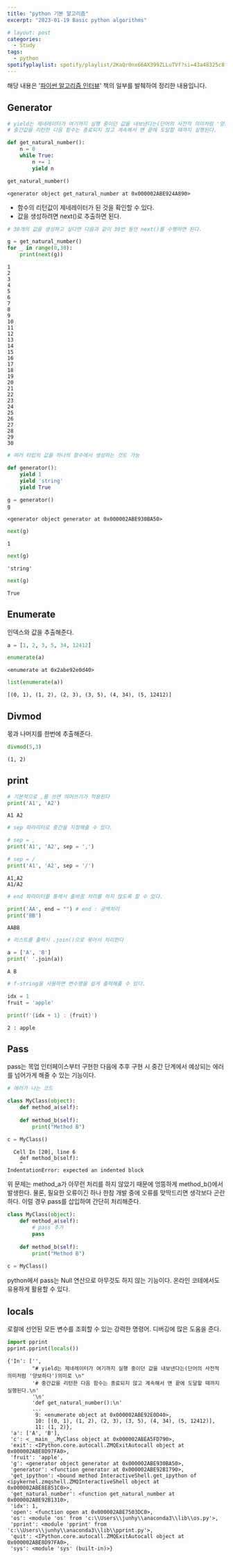 ```yaml
---
title: "python 기본 알고리즘"
excerpt: "2023-01-19 Basic python algorithms"

# layout: post
categories:
  - Study
tags:
  - python
spotifyplaylist: spotify/playlist/2KaQr0nx66AX399ZLLuTVf?si=43a48325c8fc4b16
---
```


해당 내용은 '[파이썬 알고리즘 인터뷰](https://product.kyobobook.co.kr/detail/S000001932748)' 책의 일부를 발췌하여 정리한 내용입니다.

## Generator


```python
# yield는 제네레이터가 여기까지 실행 중이던 값을 내보낸다는(단어의 사전적 의미처럼 '양보하다')의미로 
# 중간값을 리턴한 다음 함수는 종료되지 않고 계속해서 맨 끝에 도달할 때까지 실행된다.

def get_natural_number():
    n = 0
    while True:
        n += 1
        yield n
```


```python
get_natural_number()
```




    <generator object get_natural_number at 0x000002ABE924A890>



* 함수의 리턴값이 제네레이터가 된 것을 확인할 수 있다.
* 값을 생성하려면 next()로 추출하면 된다.


```python
# 30개의 값을 생성하고 싶다면 다음과 같이 30번 동안 next()를 수행하면 된다.

g = get_natural_number()
for _ in range(0,30):
    print(next(g))
```

    1
    2
    3
    4
    5
    6
    7
    8
    9
    10
    11
    12
    13
    14
    15
    16
    17
    18
    19
    20
    21
    22
    23
    24
    25
    26
    27
    28
    29
    30
    


```python
# 여러 타입의 값을 하나의 함수에서 생성하는 것도 가능

def generator():
    yield 1
    yield 'string'
    yield True
    
g = generator()
g
```




    <generator object generator at 0x000002ABE930BA50>




```python
next(g)
```




    1




```python
next(g)
```




    'string'




```python
next(g)
```




    True



## Enumerate

인덱스와 값을 추출해준다.


```python
a = [1, 2, 3, 5, 34, 12412]

enumerate(a)
```




    <enumerate at 0x2abe92e0d40>




```python
list(enumerate(a))
```




    [(0, 1), (1, 2), (2, 3), (3, 5), (4, 34), (5, 12412)]



## Divmod

몫과 나머지를 한번에 추출해준다.


```python
divmod(5,3)
```




    (1, 2)



## print


```python
# 기본적으로 ,를 쓰면 띄어쓰기가 적용된다
print('A1', 'A2')
```

    A1 A2
    


```python
# sep 파라미터로 중간을 지정해줄 수 있다.

# sep = ,
print('A1', 'A2', sep = ',')

# sep = /
print('A1', 'A2', sep = '/')
```

    A1,A2
    A1/A2
    


```python
# end 파라미터를 통해서 줄바꿈 처리를 하지 않도록 할 수 있다.

print('AA', end = "") # end : 공백처리
print('BB')
```

    AABB
    


```python
# 리스트를 출력시 .join()으로 묶어서 처리한다

a = ['A', 'B']
print(' '.join(a))
```

    A B
    


```python
# f-string을 사용하면 변수명을 쉽게 출력해줄 수 있다.

idx = 1
fruit = 'apple'

print(f'{idx + 1} : {fruit}')
```

    2 : apple
    

## Pass

pass는 목업 인터페이스부터 구현한 다음에 추후 구현 시 중간 단계에서 예상되는 에러를 넘어가게 해줄 수 있는 기능이다.


```python
# 에러가 나는 코드

class MyClass(object):
    def method_a(self):
        
    def method_b(self):
        print("Method B")
        
c = MyClass()
```


      Cell In [20], line 6
        def method_b(self):
        ^
    IndentationError: expected an indented block
    


위 문제는 method_a가 아무런 처리를 하지 않았기 때문에 엉뚱하게 method_b()에서 발생한다. 물론, 필요한 오류이긴 하나 한참 개발 중에 오류를 맞딱드리면 생각보다 곤란하다. 이럴 경우 pass를 삽입하여 간단히 처리해준다.


```python
class MyClass(object):
    def method_a(self):
        # pass 추가
        pass
    
    def method_b(self):
        print("Method B")
        
c = MyClass()
```

python에서 pass는 Null 연산으로 아무것도 하지 않는 기능이다. 온라인 코테에서도 유용하게 활용할 수 있다.

## locals

로컬에 선언된 모든 변수를 조회할 수 있는 강력한 명령어. 디버깅에 많은 도움을 준다.


```python
import pprint
pprint.pprint(locals())
```

    {'In': ['',
            "# yield는 제네레이터가 여기까지 실행 중이던 값을 내보낸다는(단어의 사전적 의미처럼 '양보하다')의미로 \n"
            '# 중간값을 리턴한 다음 함수는 종료되지 않고 계속해서 맨 끝에 도달할 때까지 실행된다.\n'
            '\n'
            'def get_natural_number():\n'
            ...
             9: <enumerate object at 0x000002ABE92E0D40>,
             10: [(0, 1), (1, 2), (2, 3), (3, 5), (4, 34), (5, 12412)],
             11: (1, 2)},
     'a': ['A', 'B'],
     'c': <__main__.MyClass object at 0x000002ABEA5FD790>,
     'exit': <IPython.core.autocall.ZMQExitAutocall object at 0x000002ABE8D97FA0>,
     'fruit': 'apple',
     'g': <generator object generator at 0x000002ABE930BA50>,
     'generator': <function generator at 0x000002ABE92B1790>,
     'get_ipython': <bound method InteractiveShell.get_ipython of <ipykernel.zmqshell.ZMQInteractiveShell object at 0x000002ABE8E851C0>>,
     'get_natural_number': <function get_natural_number at 0x000002ABE92B1310>,
     'idx': 1,
     'open': <function open at 0x000002ABE7503DC0>,
     'os': <module 'os' from 'c:\\Users\\junhy\\anaconda3\\lib\\os.py'>,
     'pprint': <module 'pprint' from 'c:\\Users\\junhy\\anaconda3\\lib\\pprint.py'>,
     'quit': <IPython.core.autocall.ZMQExitAutocall object at 0x000002ABE8D97FA0>,
     'sys': <module 'sys' (built-in)>}
    
